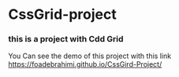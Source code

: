 # CssGrid-project

### this is a project with Cdd Grid
You Can see the demo of this project with this link https://foadebrahimi.github.io/CssGird-Project/
